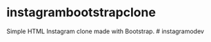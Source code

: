 # instagrambootstrapclone
Simple HTML Instagram clone made with Bootstrap.
#   i n s t a g r a m o d e v  
 